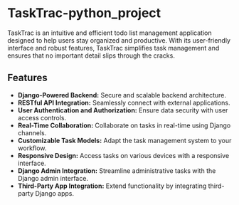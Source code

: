 # TaskTrac-python_project
TaskTrac is an intuitive and efficient todo list management application designed to help users stay organized and productive. 
With its user-friendly interface and robust features, TaskTrac simplifies task management and ensures that no important detail slips through the cracks.


## Features

- **Django-Powered Backend:** Secure and scalable backend architecture.
- **RESTful API Integration:** Seamlessly connect with external applications.
- **User Authentication and Authorization:** Ensure data security with user access controls.
- **Real-Time Collaboration:** Collaborate on tasks in real-time using Django channels.
- **Customizable Task Models:** Adapt the task management system to your workflow.
- **Responsive Design:** Access tasks on various devices with a responsive interface.
- **Django Admin Integration:** Streamline administrative tasks with the Django admin interface.
- **Third-Party App Integration:** Extend functionality by integrating third-party Django apps.





